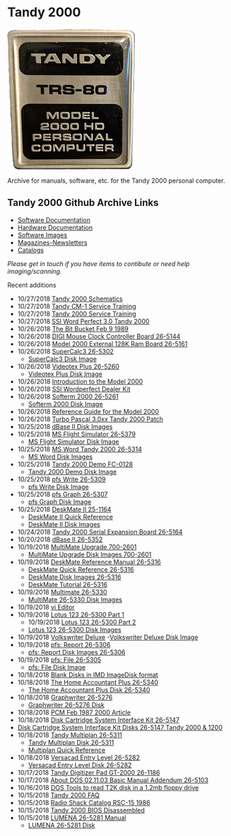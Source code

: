 
# Tandy 2000

![Image of Tandy 2000HD](https://github.com/Tandy2K/Tandy2K/blob/master/Images/T2KHDsmall.png?raw=true)

Archive for manuals, software, etc. for the Tandy 2000 personal computer.

## Tandy 2000 Github Archive Links

- [Software Documentation](https://github.com/Tandy2K/Tandy2000/blob/master/Documentation/)
- [Hardware Documentation](https://github.com/Tandy2K/Tandy2000/blob/master/Hardware/)
- [Software Images](https://github.com/Tandy2K/Tandy2000/blob/master/Software/)
- [Magazines-Newsletters](https://github.com/Tandy2K/Tandy2000/tree/master/Documentation/Magazines-Newsletters)
- [Catalogs](https://github.com/Tandy2K/Tandy2000/tree/master/Documentation/Catalogs)

_Please get in touch if you have items to contibute or need help imaging/scanning._


Recent additions

- 10/27/2018 [Tandy 2000 Schematics](https://github.com/Tandy2K/Tandy2000/tree/master/Hardware/Tandy%202000%20Schematics)
- 10/27/2018 [Tandy CM-1 Service Training](https://github.com/Tandy2K/Tandy2000/tree/master/Hardware/Tandy%20CM-1%20Service%20Training)
- 10/27/2018 [Tandy 2000 Service Training](https://github.com/Tandy2K/Tandy2000/tree/master/Hardware/Tandy%202000%20Service%20Training)
- 10/27/2018 [SSI Word Perfect 3.0 Tandy 2000](https://github.com/Tandy2K/Tandy2000/tree/master/Documentation/SSI%20Word%20Perfect%20Tandy%202000)
- 10/26/2018 [The Bit Bucket Feb 9 1989](https://github.com/Tandy2K/Tandy2000/blob/master/Documentation/Magazines-Newsletters/The%20Bit%20Bucket/The%20Bit%20Bucket%20Feb%208%201989.pdf)
- 10/26/2018 [DIGI Mouse Clock Controller Board 26-5144](https://github.com/Tandy2K/Tandy2000/blob/master/Hardware/DIGI-Mouse-Clock%20Controller%20Board%2026-5144.pdf)
- 10/26/2018 [Model 2000 External 128K Ram Board 26-5161](https://github.com/Tandy2K/Tandy2000/blob/master/Hardware/Model%202000%20External%20128K%20RAM%20Board%2026-5161.pdf)
- 10/26/2018 [SuperCalc3 26-5302](https://github.com/Tandy2K/Tandy2000/tree/master/Documentation/SuperCalc3%2026-5302)
  - [SuperCalc3 Disk Image](https://github.com/Tandy2K/Tandy2000/tree/master/Software/SuperCalc3%2026-5302)
- 10/26/2018 [Videotex Plus 26-5260](https://github.com/Tandy2K/Tandy2000/tree/master/Documentation/Videotx%20Plus%2026-5260)
  - [Videotex Plus Disk Image](https://github.com/Tandy2K/Tandy2000/tree/master/Software/Videotx%20Plus%2026-5260)
- 10/26/2018 [Introduction to the Model 2000](https://github.com/Tandy2K/Tandy2000/blob/master/Documentation/Intro%20to%20the%20Model%202000.pdf)
- 10/26/2018 [SSI Wordperfect Dealer Kit](https://github.com/Tandy2K/Tandy2000/blob/master/Documentation/SSI%20Word%20Perfect%20Dealer%20Kit.pdf)
- 10/26/2018 [Softerm 2000 26-5261](https://github.com/Tandy2K/Tandy2000/blob/master/Documentation/Softerm%202000%2026-5261.pdf)
  - [Softerm 2000 Disk Image](https://github.com/Tandy2K/Tandy2000/tree/master/Software/Softerm%202000%2026-5261)
- 10/26/2018 [Reference Guide for the Model 2000](https://github.com/Tandy2K/Tandy2000/blob/master/Documentation/Reference%20Guide%20for%20the%20Model%202000.pdf)
- 10/26/2018 [Turbo Pascal 3.0xx Tandy 2000 Patch](https://github.com/Tandy2K/Tandy2000/blob/master/Documentation/Turbo%20Pascal%203.0xx%20Tandy%202000%20Patch.pdf)
- 10/25/2018 [dBase II Disk Images](https://github.com/Tandy2K/Tandy2000/tree/master/Software/dBase%20II)
- 10/25/2018 [MS Flight Simulator 26-5379](https://github.com/Tandy2K/Tandy2000/blob/master/Documentation/MS%20Flight%20Simulator%2026-5379.pdf)
  - [MS Flight Simulator Disk Image](https://github.com/Tandy2K/Tandy2000/tree/master/Software/MS%20Flight%20Simulator%2026-5379)
- 10/25/2018 [MS Word Tandy 2000 26-5314](https://github.com/Tandy2K/Tandy2000/blob/master/Documentation/MS%20Word%202000%2026-5314.pdf)
  - [MS Word Disk Images](https://github.com/Tandy2K/Tandy2000/tree/master/Software/MS%20Word%20Tandy%202000%2026-5314)
- 10/25/2018 [Tandy 2000 Demo FC-0128](https://github.com/Tandy2K/Tandy2000/blob/master/Documentation/Tandy%202000%20Demo%20FC-0128.pdf)
  - [Tandy 2000 Demo Disk Image](https://github.com/Tandy2K/Tandy2000/tree/master/Software/Tandy%202000%20Demo%20FC-0128)
- 10/25/2018 [pfs Write 26-5309](https://github.com/Tandy2K/Tandy2000/blob/master/Documentation/pfs%20Write%2026-5309.pdf)
  - [pfs Write Disk Image](https://github.com/Tandy2K/Tandy2000/tree/master/Software/pfs%20Write%2026-5309)
- 10/25/2018 [pfs Graph 26-5307](https://github.com/Tandy2K/Tandy2000/blob/master/Documentation/pfs%20Graph%2026-5307.pdf)
  - [pfs Graph Disk Image](https://github.com/Tandy2K/Tandy2000/tree/master/Software/pfs%20Graph%2026-5307)
- 10/25/2018 [DeskMate II 25-1164](https://github.com/Tandy2K/Tandy2000/blob/master/Documentation/DeskMate%20II%2025-1164.pdf)
  - [DeskMate II Quick Reference](https://github.com/Tandy2K/Tandy2000/blob/master/Documentation/DeskMate%20II%20Quick%20Ref%2025-1164.pdf)
  - [DeskMate II Disk Images](https://github.com/Tandy2K/Tandy2000/tree/master/Software/DeskMate%20II%2026-25-1164)
- 10/24/2018 [Tandy 2000 Serial Expansion Board 26-5164](https://github.com/Tandy2K/Tandy2000/blob/master/Hardware/Tandy%202000%20Serial%20Expansion%20Board%2026-5164.pdf)
- 10/20/2018 [dBase II 26-5352](https://github.com/Tandy2K/Tandy2000/blob/master/Documentation/dBase%20II%2026-5352.pdf)
- 10/19/2018 [MultiMate Upgrade 700-2601](https://github.com/Tandy2K/Tandy2000/blob/master/Documentation/MultiMate%20Upgrade%20700-2601.pdf)
  - [MultiMate Upgrade Disk Images 700-2601](https://github.com/Tandy2K/Tandy2000/tree/master/Software/MultiMate%20Upgrade%20700-2601)
- 10/19/2018 [DeskMate Reference Manual 26-5316](https://github.com/Tandy2K/Tandy2000/blob/master/Documentation/DeskMate%20Reference%20Manual%2026-5316.pdf)
  - [DeskMate Quick Reference 26-5316](https://github.com/Tandy2K/Tandy2000/blob/master/Documentation/DeskMate%20Quick%20Ref%2026-5316.pdf)
  - [DeskMate Disk Images 26-5316](https://github.com/Tandy2K/Tandy2000/tree/master/Software/Deskmate%2026-5316)
  - [DeskMate Tutorial 26-5316](https://github.com/Tandy2K/Tandy2000/blob/master/Documentation/DeskMate%20Tutorial%2026-5316.pdf)
- 10/19/2018 [Multimate 26-5330](https://github.com/Tandy2K/Tandy2000/blob/master/Documentation/Multimate%2026-5330.pdf)
  - [MultiMate 26-5330 Disk Images](https://github.com/Tandy2K/Tandy2000/tree/master/Software/MultiMate%2026-5330)
- 10/19/2018 [vi Editor](https://github.com/Tandy2K/Tandy2000/tree/master/Software/vi)
- 10/19/2018 [Lotus 123 26-5300 Part 1](https://github.com/Tandy2K/Tandy2000/blob/master/Documentation/Lotus%201-2-3%2026-5300_Part1.pdf)
  - 10/19/2018 [Lotus 123 26-5300 Part 2](https://github.com/Tandy2K/Tandy2000/blob/master/Documentation/Lotus%201-2-3%2026-5300_Part2.pdf)
  - [Lotus 123 26-5300 Disk Images](https://github.com/Tandy2K/Tandy2000/tree/master/Software/Lotus%20123%2026-5300)
- 10/19/2018 [Volkswriter Deluxe](https://github.com/Tandy2K/Tandy2000/blob/master/Documentation/Volkswriter%20Deluxe.pdf)
  -[Volkswriter Deluxe Disk Image](https://github.com/Tandy2K/Tandy2000/tree/master/Software/Volkswriter%20Deluxe)
- 10/19/2018 [pfs: Report 26-5306](https://github.com/Tandy2K/Tandy2000/blob/master/Documentation/pfs%20Report%2026-5306.pdf)
  - [pfs: Report Disk Images 26-5306](https://github.com/Tandy2K/Tandy2000/tree/master/Software/pfs%20Report%2026-5306)
- 10/19/2018 [pfs: File 26-5305 ](https://github.com/Tandy2K/Tandy2000/blob/master/Documentation/pfs%20File%2026-5305.pdf)
  - [pfs: File Disk Image](https://github.com/Tandy2K/Tandy2000/tree/master/Software/pfs%20File%2026-5305)
- 10/18/2018 [Blank Disks in IMD ImageDisk format](https://github.com/Tandy2K/Tandy2000/tree/master/Software/Blank%20Disk%20Images%20in%20Imagedisk%20format)
- 10/18/2018 [The Home Accountant Plus 26-5340](https://github.com/Tandy2K/Tandy2000/blob/master/Documentation/The%20Home%20Accountant%20Plus%2026-5340.pdf)
  - [The Home Accountant Plus Disk 26-5340](https://github.com/Tandy2K/Tandy2000/tree/master/Software/The%20Home%20Accountant%20Plus%2026-5340)
- 10/18/2018 [Graphwriter 26-5276](https://github.com/Tandy2K/Tandy2000/blob/master/Documentation/GraphWriter%2026-5276.pdf)
  - [Graphwriter 26-5276 Disk](https://github.com/Tandy2K/Tandy2000/tree/master/Software/GraphWriter%2026-5276)
- 10/18/2018 [PCM Feb 1987 2000 Article](https://github.com/Tandy2K/Tandy2000/blob/master/Documentation/PCM/PCM_Feb%2087_2000%20Article.pdf)
- 10/18/2018 [Disk Cartridge System Interface Kit 26-5147](https://github.com/Tandy2K/Tandy2000/blob/master/Hardware/Disk%20Cartridge%20System%20Interface%20Kit%2026-5147.pdf)
- [Disk Cartridge System Interface Kit Disks 26-5147 Tandy 2000 & 1200](https://github.com/Tandy2K/Tandy2000/tree/master/Software/Disk%20Cartridge%20System%20Interface%20Kit%2026-5147)
- 10/18/2018 [Tandy Multiplan 26-5311 ](https://github.com/Tandy2K/Tandy2000/blob/master/Documentation/Multiplan%2026-5311.pdf)
  - [Tandy Multiplan Disk 26-5311](https://github.com/Tandy2K/Tandy2000/tree/master/Software/Multiplan%2026-5311)
  - [Multiplan Quick Reference](https://github.com/Tandy2K/Tandy2000/blob/master/Documentation/Multiplan%2026-5311%20Quick%20Ref.pdf)
- 10/18/2018 [Versacad Entry Level 26-5282](https://github.com/Tandy2K/Tandy2000/blob/master/Documentation/Versacad%20Entry%20Level%2026-5282.pdf)
  - [Versacad Entry Level Disk 26-5282](https://github.com/Tandy2K/Tandy2000/tree/master/Software/Versacad%20Entry%20Level%2026-5282)
- 10/17/2018 [Tandy Digitizer Pad GT-2000 26-1186](https://github.com/Tandy2K/Tandy2000/blob/master/Documentation/Tandy%20Digitizer%20Pad%20GT-2000%2026-1186.pdf)
- 10/17/2018 [About DOS 02.11.03 Basic Manual Addendum 26-5103](https://github.com/Tandy2K/Tandy2000/blob/master/Documentation/MS-DOS%202.11.xx/About%20DOS%2002-11-03-Basic%20Addendum%2026-5103.pdf)
- 10/16/2018 [DOS Tools to read T2K disk in a 1.2mb floppy drive](https://github.com/Tandy2K/Tandy2000/tree/master/Software/DOS%201.2%205.25%20drive%20tools)
- 10/15/2018 [Tandy 2000 FAQ](https://github.com/Tandy2K/Tandy2000/blob/master/Documentation/t2kfaq.txt)
- 10/15/2018 [Radio Shack Catalog RSC-15 1986](https://github.com/Tandy2K/Tandy2000/blob/master/Documentation/Catalogs/Tandy%20Radio%20Shack%20Computer%20Catalog%201986%20RSC-15.pdf)
- 10/15/2018 [Tandy 2000 BIOS Disassembled](https://github.com/Tandy2K/Tandy2000/tree/master/Documentation/T2KBIOS%20Disassembled)
- 10/15/2018 [LUMENA 26-5281 Manual](https://github.com/Tandy2K/Tandy2000/blob/master/Documentation/LUMENA%202000%2026-5281.pdf)
  - [LUMENA 26-5281 Disk](https://github.com/Tandy2K/Tandy2000/tree/master/Software/LUMENA%2026-5281)
